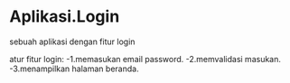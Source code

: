 # Aplikasi.Login
sebuah aplikasi dengan fitur login

atur fitur login:
-1.memasukan email password.
-2.memvalidasi masukan.
-3.menampilkan halaman beranda.
